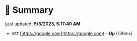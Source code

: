 # 📖 Summary
Last updated: **5/3/2023, 5:17:40 AM**

- `GET` [https://google.com](https://google.com) - **Up** (136ms)
